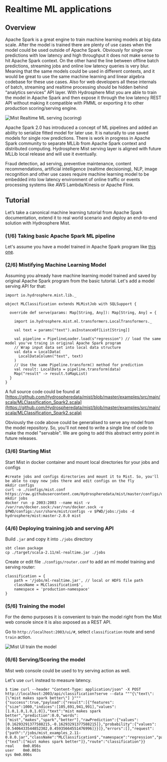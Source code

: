 # Realtime ML applications
## Overview
Apache Spark is a great engine to train machine learning models at big data scale. After the model is trained there are plenty of use cases when the model could be used outside of Apache Spark. Obviously for single row predictions with low latency and high throughput it does not make sense to hit Apache Spark context. 
On the other hand the line between offline batch predictions, streaming jobs and online low latency queries is very blur. Meaning that the same models could be used in different contexts, and it would be great to use the same machine learning and linear algebra codebase for these use cases. Also for web developers all these internals of batch, streaming and realtime processing should be hidden behind “analytics services” API layer.
With Hydrosphere Mist you are able to train the model in Apache Spark and then expose it through the low latency REST API without making it compatible with PMML or exporting it to other production scoring/serving engine.

![Mist Realtime ML serving (scoring)](http://dv9c7babquml0.cloudfront.net/docs-images/mist-realtime-ml-serving-scoring.png)

Apache Spark 2.0 has introduced a concept of ML pipelines and added an ability to serialize fitted model for later use. It is naturally to use saved models for single row predictions.
There is work in progress in Apache Spark community to separate MLLib from Apache Spark context and distributed computing. Hydrosphere Mist serving layer is aligned with future MLLib local release and will use it eventually.

Fraud detection, ad serving, preventive maintenance, content recommendations, artificial intelligence (realtime decisioning), NLP, image recognition and other use cases require machine learning model to be embedded into low latency environment of online traffic or events processing systems like AWS Lambda/Kinesis or Apache Flink.

## Tutorial

Let’s take a canonical machine learning tutorial from Apache Spark documentation, extend it to real world scenario and deploy an end-to-end solution with Hydrosphere Mist.

### (1/6) Taking basic Apache Spark ML pipeline
Let's assume you have a model trained in Apache Spark program like [this one](http://spark.apache.org/docs/latest/ml-pipeline.html#example-pipeline).

### (2/6) Mistifying Machine Learning Model

Assuming you already have machine learning model trained and saved by original Apache Spark program from the basic tutorial. Let's add a model serving API for that:

````
import io.hydrosphere.mist.lib._

object MLClassification extends MLMistJob with SQLSupport {
  
  override def serve(params: Map[String, Any]): Map[String, Any] = {

    import io.hydrosphere.mist.ml.transformers.LocalTransformers._
    
    val text = params("text").asInstanceOf[List[String]]
    
    val pipeline = PipelineLoader.load(s"regression") // load the same model you've traing in original Apache Spark program
    // Wrap input data set into local data structure
    val data = LocalData(
      LocalDataColumn("text", text)
    )
    // Use the same Pipeline.transform() method for prediction
    val result: LocalData = pipeline.transform(data)
    Map("result" -> result.toMapList)
  }
}
````
A full source code could be found at [https://github.com/Hydrospheredata/mist/blob/master/examples/src/main/scala/MLClassification_Spark2.scala](https://github.com/Hydrospheredata/mist/blob/master/examples/src/main/scala/MLClassification_Spark2.scala)

Obviously the code above could be generalised to serve any model from the model repository. So, you'll not need to write a single line of code to make the model "servable". We are going to add this abstract entry point in future releases. 

### (3/6) Starting Mist

Start Mist in docker container and mount local directories for your jobs and configs

```
#create jobs and configs directories and mount it to Mist. So, you'll be able to copy new jobs there and edit configs on the fly
mkdir configs
curl -o ./configs/mist.conf https://raw.githubusercontent.com/Hydrospheredata/mist/master/configs/docker.conf
mkdir jobs
docker run -p 2003:2003 --name mist -v /var/run/docker.sock:/var/run/docker.sock -v $PWD/configs:/usr/share/mist/configs -v $PWD/jobs:/jobs -d hydrosphere/mist:master-2.0.0 mist
```

### (4/6) Deploying training job and serving API
Build `.jar` and copy it into `./jobs` directory

```
sbt clean package
cp ./target/scala-2.11/ml-realtime.jar ./jobs
```

Create or edit file `./configs/router.conf` to add an ml model training and serving router:

````
classification = {
    path = '/jobs/ml-realtime.jar', // local or HDFS file path
    className = MLClassification$',
    namespace = 'production-namespace'
}
````


### (5/6) Training the model
For the demo purposes it is convenient to train the model right from the Mist web console since it is also axposed as a REST API.

Go to `http://localhost:2003/ui/#`, select `classification` route and send `train` action.

![Mist UI train the model](http://dv9c7babquml0.cloudfront.net/docs-images/mist-ui-train-ml-model.png)

### (6/6) Serving/Scoring the model

Mist web console could be used to try serving action as well.

Let's use `curl` instead to measure latency.

```
$ time curl --header "Content-Type: application/json" -X POST http://localhost:2003/api/classification?serve --data """{\"text\": [\"mist makes spark better\"] }"""
{"success":true,"payload":{"result":[{"features":{"size":1000,"indices":[105,691,941,991],"values":[1.0,1.0,1.0,1.0]},"text":"mist makes spark better","prediction":0.0,"words":["mist","makes","spark","better"],"rawPrediction":{"values":[0.16293291377588215,-0.16293291377588215]},"probability":{"values":[0.5406433544852302,0.45935664551476996]}}]},"errors":[],"request":{"path":"/jobs/mist_examples_2.11-0.8.0.jar","className":"MLClassification$","namespace":"regression","parameters":{"text":["mist makes spark better"]},"route":"classification"}}
real	0m0.056s
user	0m0.003s
sys	0m0.006s
```